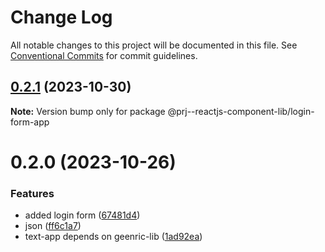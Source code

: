 # Change Log

All notable changes to this project will be documented in this file.
See [Conventional Commits](https://conventionalcommits.org) for commit guidelines.

## [0.2.1](https://github.com/paulAlexSerban/prj--reactjs-component-lib/compare/@prj--reactjs-component-lib/login-form-app@0.2.0...@prj--reactjs-component-lib/login-form-app@0.2.1) (2023-10-30)

**Note:** Version bump only for package @prj--reactjs-component-lib/login-form-app

# 0.2.0 (2023-10-26)

### Features

-   added login form ([67481d4](https://github.com/paulAlexSerban/prj--reactjs-component-lib/commit/67481d4f1abecb1a382ffa5f820c7ff8acc25295))
-   json ([ff6c1a7](https://github.com/paulAlexSerban/prj--reactjs-component-lib/commit/ff6c1a7c419f4e66511235803ec26a9db5a85314))
-   text-app depends on geenric-lib ([1ad92ea](https://github.com/paulAlexSerban/prj--reactjs-component-lib/commit/1ad92eaae9a45363ffd4876bf89218c87f798de0))

